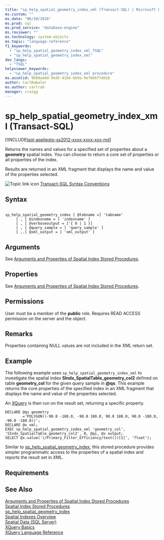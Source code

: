 ```yaml
---
title: "sp_help_spatial_geometry_index_xml (Transact-SQL) | Microsoft Docs"
ms.custom: ""
ms.date: "06/10/2016"
ms.prod: sql
ms.prod_service: "database-engine"
ms.reviewer: ""
ms.technology: system-objects
ms.topic: "language-reference"
f1_keywords: 
  - "sp_help_spatial_geometry_index_xml_TSQL"
  - "sp_help_spatial_geometry_index_xml"
dev_langs: 
  - "TSQL"
helpviewer_keywords: 
  - "sp_help_spatial_geometry_index_xml procedure"
ms.assetid: 9668ae6d-9ed5-418e-bb9a-9e7b66f7dd16
author: CarlRabeler
ms.author: carlrab
manager: craigg
---
```

# sp_help_spatial_geometry_index_xml (Transact-SQL)
[!INCLUDE[tsql-appliesto-ss2012-xxxx-xxxx-xxx-md](../../includes/tsql-appliesto-ss2012-xxxx-xxxx-xxx-md.md)]

  Returns the names and values for a specified set of properties about a **geometry** spatial index. You can choose to return a core set of properties or all properties of the index.  
  
 Results are returned in an XML fragment that displays the name and value of the properties selected.  
  
 ![Topic link icon](../../database-engine/configure-windows/media/topic-link.gif "Topic link icon") [Transact-SQL Syntax Conventions](../../t-sql/language-elements/transact-sql-syntax-conventions-transact-sql.md)  
  
## Syntax  
  
```  
  
sp_help_spatial_geometry_index [ @tabname =] 'tabname'   
     [ , [ @indexname = ] 'indexname' ]   
     [ , [ @verboseoutput = ]'{ 0 | 1 }]   
     [ , [ @query_sample = ] 'query_sample' ]   
     [ ,.[ @xml_output = ] 'xml_output' ]   
```  
  
## Arguments  
 See [Arguments and Properties of Spatial Index Stored Procedures](../../relational-databases/system-stored-procedures/spatial-index-stored-procedures-arguments-and-properties.md).  
  
## Properties  
 See [Arguments and Properties of Spatial Index Stored Procedures](../../relational-databases/system-stored-procedures/spatial-index-stored-procedures-arguments-and-properties.md).  
  
## Permissions  
 User must be a member of the **public** role. Requires READ ACCESS permission on the server and the object.  
  
## Remarks  
 Properties containing NULL values are not included in the XML return set.  
  
## Example  
 The following example uses `sp_help_spatial_geometry_index_xml` to investigate the spatial index **SIndx_SpatialTable_geometry_col2** defined on table **geometry_col** for the given query sample in **@qs**. This example returns the core properties of the specified index in an XML fragment that displays the name and value of the properties selected.  
  
 An [XQuery](../../xquery/xquery-basics.md) is then run on the result set, returning a specific property.  
  
```  
DECLARE @qs geometry  
        ='POLYGON((-90.0 -180.0, -90.0 180.0, 90.0 180.0, 90.0 -180.0, -90.0 -180.0))';  
DECLARE @x xml;  
EXEC sp_help_spatial_geometry_index_xml 'geometry_col', 'SIndx_SpatialTable_geometry_col2', 0, @qs, @x output;  
SELECT @x.value('(/Primary_Filter_Efficiency/text())[1]', 'float');  
```  
  
 Similar to [sp_help_spatial_geometry_index](../../relational-databases/system-stored-procedures/sp-help-spatial-geometry-index-transact-sql.md), this stored procedure provides simpler programmatic access to the properties of a spatial index and reports the result set in XML.  
  
## Requirements  
  
## See Also  
 [Arguments and Properties of Spatial Index Stored Procedures](../../relational-databases/system-stored-procedures/spatial-index-stored-procedures-arguments-and-properties.md)   
 [Spatial Index Stored Procedures](http://msdn.microsoft.com/library/1be0f34e-3d5a-4a1f-9299-bd482362ec7a)   
 [sp_help_spatial_geometry_index](../../relational-databases/system-stored-procedures/sp-help-spatial-geometry-index-transact-sql.md)   
 [Spatial Indexes Overview](../../relational-databases/spatial/spatial-indexes-overview.md)   
 [Spatial Data &#40;SQL Server&#41;](../../relational-databases/spatial/spatial-data-sql-server.md)   
 [XQuery Basics](../../xquery/xquery-basics.md)   
 [XQuery Language Reference](../../xquery/xquery-language-reference-sql-server.md)  
  
  
